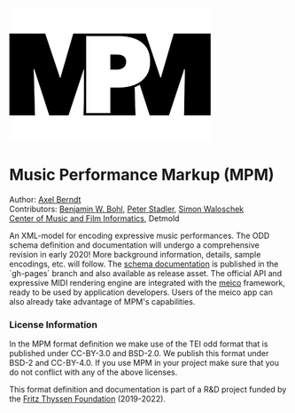 ![](https://github.com/axelberndt/MPM/blob/master/figures/mpmLogo.png)

# Music Performance Markup (MPM)

Author: [Axel Berndt](https://github.com/axelberndt)<br>
Contributors: [Benjamin W. Bohl](https://github.com/bwbohl), [Peter Stadler](https://github.com/peterstadler), [Simon Waloschek](https://github.com/sonovice)<br>
[Center of Music and Film Informatics](http://www.cemfi.de/), Detmold

An XML-model for encoding expressive music performances. The ODD schema definition and documentation will undergo a comprehensive revision in early 2020! More background information, details, sample encodings, etc. will follow. The [schema documentation](https://axelberndt.github.io/MPM/) is published in the ´gh-pages´ branch and also available as release asset. The official API and expressive MIDI rendering engine are integrated with the [meico](https://github.com/cemfi/meico) framework, ready to be used by application developers. Users of the meico app can also already take advantage of MPM's capabilities.

### License Information

In the MPM format definition we make use of the TEI odd format that is published under CC-BY-3.0 and BSD-2.0. We publish this format under BSD-2 and CC-BY-4.0. If you use MPM in your project make sure that you do not conflict with any of the above licenses.

This format definition and documentation is part of a R&D project funded by the [Fritz Thyssen Foundation](https://www.fritz-thyssen-stiftung.de/en/) (2019-2022).